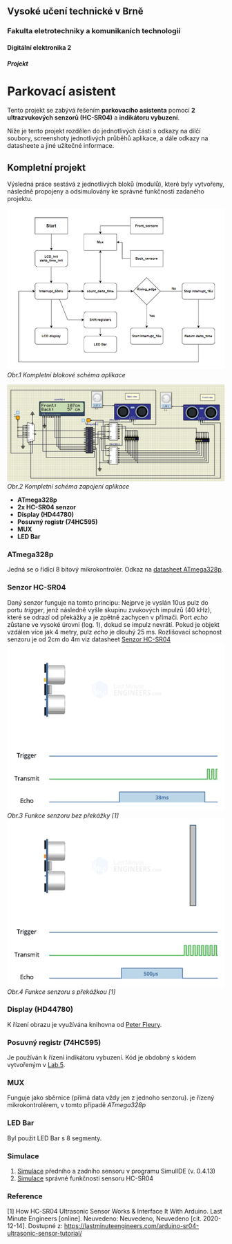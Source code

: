 ## Vysoké učení technické v Brně
### Fakulta eletrotechniky a komunikaních technologií
#### Digitální elektronika 2
##### Projekt
Parkovací asistent
======




Tento projekt se zabývá řešením **parkovacího asistenta** pomocí **2 ultrazvukových senzorů (HC-SR04)** a **indikátoru vybuzení**.


Níže je tento projekt rozdělen do jednotlivých částí s odkazy na dílčí soubory, screenshoty jednotlivých průběhů aplikace, a dále odkazy na datasheete a jiné užitečné informace.



 ##      **Kompletní projekt**
  
 Výsledná práce sestává z jednotlivých bloků (modulů), které byly vytvořeny, následně propojeny a odsimulovány ke správné funkčnosti zadaného projektu.
 
 
 ![Blokove schéma zapojení parkovacího asistenta](https://github.com/Filip-ZL/Digital-electronics-2/blob/master/Labs/Project/project/images/block_diagram_edited.png)
  *Obr.1 Kompletní blokové schéma aplikace*
  
  
 ![Kompletní schéma zapojení aplikace - SimulIDE](https://github.com/Filip-ZL/Digital-electronics-2/blob/master/Labs/Project/project/images/scheme.png)
 *Obr.2 Kompletní schéma zapojení aplikace*
 
 
 - **ATmega328p**
 - **2x HC-SR04 senzor**
 - **Display (HD44780)**
 - **Posuvný registr (74HC595)**
 - **MUX**
 - **LED Bar**
 
 
 ### ATmega328p
 Jedná se o řídící 8 bitový mikrokontrolér. Odkaz na [datasheet ATmega328p](https://www.microchip.com/wwwproducts/en/ATmega328p).
 
 
 ### Senzor HC-SR04
 Daný senzor funguje na tomto principu: Nejprve je vyslán 10us pulz do portu *trigger*, jenž následně vyšle skupinu zvukových impulzů (40 kHz), které se odrazí od překážky a je zpětně zachycen v přímači. Port *echo* zůstane ve vysoké úrovni (log. 1), dokud se impulz nevrátí.
 Pokud je objekt vzdálen více jak 4 metry, pulz *echo* je dlouhý 25 ms. Rozlišovací schopnost senzoru je od 2cm do 4m viz datasheet [Senzor HC-SR04](https://vutbr-my.sharepoint.com/personal/xzbori15_vutbr_cz/Documents/Soubory%20z%20chatu%20aplikace%20Microsoft%20Teams/HCSR04.pdf)
 ![Funkce senzoru (bez překážky)](https://github.com/Filip-ZL/Digital-electronics-2/blob/master/Labs/Project/project/images/HC-SR04-Ultrasonic-Sensor-Working-Echo-when-no-Obstacle.gif)\
 *Obr.3 Funkce senzoru bez překážky [1]*\
 ![Funkce senzoru (s překážkou)](https://github.com/Filip-ZL/Digital-electronics-2/blob/master/Labs/Project/project/images/HC-SR04-Ultrasonic-Sensor-Working-Echo-reflected-from-Obstacle.gif)\
 *Obr.4 Funkce senzoru s překážkou [1]*
 
 
 ### Display (HD44780)
 K řízení obrazu je využívána knihovna od [Peter Fleury](http://www.peterfleury.epizy.com/avr-software.html?i=1).
 
 
 ### Posuvný registr (74HC595)
 Je používán k řízení indikátoru vybuzení. Kód je obdobný s kódem vytvořeným v [Lab.5](https://github.com/Filip-ZL/Digital-electronics-2/tree/master/Labs/05-segments/segments/segments).
 
 
 ### MUX
 Funguje jako sběrnice (přímá data vždy jen z jednoho senzoru). je řízený mikrokontrolérem, v tomto případě *ATmega328p*
 
 
 ### LED Bar
 Byl použit LED Bar s 8 segmenty.
 
 
 ### Simulace
 1. [Simulace](https://youtu.be/EFfpQ9luzMA) předního a zadního sensoru v programu SimulIDE (v. 0.4.13)
 2. [Simulace](https://youtu.be/Ew5TH7cMuqA) správné funkčnosti sensoru HC-SR04
 
 
 
 
 
 
 
 
 
 
 
 ### Reference
 [1]
 How HC-SR04 Ultrasonic Sensor Works & Interface It With Arduino. Last Minute Engineers [online]. Neuvedeno: Neuvedeno, Neuvedeno [cit. 2020-12-14]. Dostupné z: https://lastminuteengineers.com/arduino-sr04-ultrasonic-sensor-tutorial/
